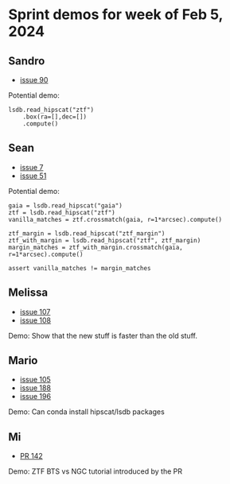 # Sprint demos for week of Feb 5, 2024

## Sandro

* [issue 90](https://github.com/astronomy-commons/lsdb/issues/90)

Potential demo:

    lsdb.read_hipscat("ztf")
        .box(ra=[],dec=[])
        .compute()

## Sean

* [issue 7](https://github.com/astronomy-commons/lsdb/issues/7)
* [issue 51](https://github.com/astronomy-commons/lsdb/issues/51)

Potential demo:

    gaia = lsdb.read_hipscat("gaia")
    ztf = lsdb.read_hipscat("ztf")
    vanilla_matches = ztf.crossmatch(gaia, r=1*arcsec).compute()

    ztf_margin = lsdb.read_hipscat("ztf_margin")
    ztf_with_margin = lsdb.read_hipscat("ztf", ztf_margin)
    margin_matches = ztf_with_margin.crossmatch(gaia, r=1*arcsec).compute()

    assert vanilla_matches != margin_matches

## Melissa

* [issue 107](https://github.com/astronomy-commons/lsdb/issues/107)
* [issue 108](https://github.com/astronomy-commons/lsdb/issues/108)

Demo: Show that the new stuff is faster than the old stuff.

## Mario

* [issue 105](https://github.com/astronomy-commons/lsdb/issues/105)
* [issue 188](https://github.com/astronomy-commons/hipscat/issues/188)
* [issue 196](https://github.com/astronomy-commons/hipscat-import/issues/196)

Demo: Can conda install hipscat/lsdb packages

## Mi

* [PR 142](https://github.com/astronomy-commons/lsdb/pull/142)

Demo: ZTF BTS vs NGC tutorial introduced by the PR
